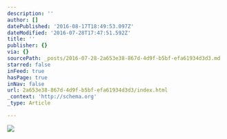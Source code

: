 ```yaml
---
description: ''
author: []
datePublished: '2016-08-17T18:49:53.097Z'
dateModified: '2016-07-28T17:47:51.592Z'
title: ''
publisher: {}
via: {}
sourcePath: _posts/2016-07-28-2a653e38-867d-4d9f-b5bf-efa61934d3d3.md
starred: false
inFeed: true
hasPage: true
inNav: false
url: 2a653e38-867d-4d9f-b5bf-efa61934d3d3/index.html
_context: 'http://schema.org'
_type: Article

---
```

![](https://the-grid-user-content.s3-us-west-2.amazonaws.com/547e7046-f7ce-4a7f-9918-e873cd8961fa.jpg)